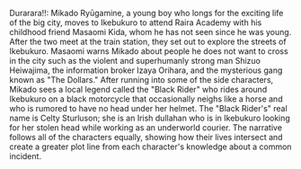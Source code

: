 Durarara!!: Mikado Ryūgamine, a young boy who longs for the exciting life of the big city, moves to Ikebukuro to attend Raira Academy with his childhood friend Masaomi Kida, whom he has not seen since he was young. After the two meet at the train station, they set out to explore the streets of Ikebukuro. Masaomi warns Mikado about people he does not want to cross in the city such as the violent and superhumanly strong man Shizuo Heiwajima, the information broker Izaya Orihara, and the mysterious gang known as "The Dollars." After running into some of the side characters, Mikado sees a local legend called the "Black Rider" who rides around Ikebukuro on a black motorcycle that occasionally neighs like a horse and who is rumored to have no head under her helmet. The "Black Rider's" real name is Celty Sturluson; she is an Irish dullahan who is in Ikebukuro looking for her stolen head while working as an underworld courier. The narrative follows all of the characters equally, showing how their lives intersect and create a greater plot line from each character's knowledge about a common incident.
